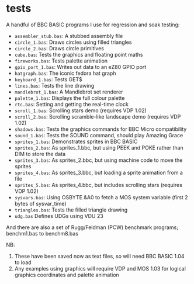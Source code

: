 # tests

A handful of BBC BASIC programs I use for regression and soak testing:

- `assembler_stub.bas`: A stubbed assembly file
- `circle_1.bas`: Draws circles using filled triangles
- `circle_2.bas`: Draws circle primitives
- `cube.bas`: Tests the graphics and floating point maths
- `fireworks.bas`: Tests palette animation
- `gpio_port_1.bas`: Writes out data to an eZ80 GPIO port
- `hatgraph.bas`: The iconic fedora hat graph
- `keyboard_1.bas`: Tests GET$
- `lines.bas`: Tests the line drawing
- `mandlebrot_1.bas`: A Mandlebrot set renderer
- `palette_1.bas`: Displays the full colour palette
- `rtc.bas`: Setting and getting the real-time clock
- `scroll_1.bas`: Scrolling stars demo (requires VDP 1.02)
- `scroll_2.bas`: Scrolling scramble-like landscape demo (requires VDP 1.02)
- `shadows.bas`: Tests the graphics commands for BBC Micro compatibility
- `sound_1.bas`: Tests the SOUND command, should play Amazing Grace
- `sprites_1.bas`: Demonstrates sprites in BBC BASIC
- `sprites_2.bas`: As sprites_1.bbc, but using PEEK and POKE rather than DIM to store the data
- `sprites_3.bas`: As sprites_2.bbc, but using machine code to move the sprites
- `sprites_4.bas`: As sprites_3.bbc, but loading a sprite animation from a file
- `sprites_5.bas`: As sprites_4.bbc, but includes scrolling stars (requires VDP 1.02)
- `sysvars.bas`: Using OSBYTE &A0 to fetch a MOS system variable (first 2 bytes of sysvar_time)
- `triangles.bas`: Tests the filled triangle drawing
- `udg.bas` Defines UDGs using VDU 23

And there are also a set of Rugg/Feldman (PCW) benchmark programs; benchm1.bas to benchm8.bas

NB: 
1. These have been saved now as text files, so will need BBC BASIC 1.04 to load
2. Any examples using graphics will require VDP and MOS 1.03 for logical graphics coordinates and palette animation